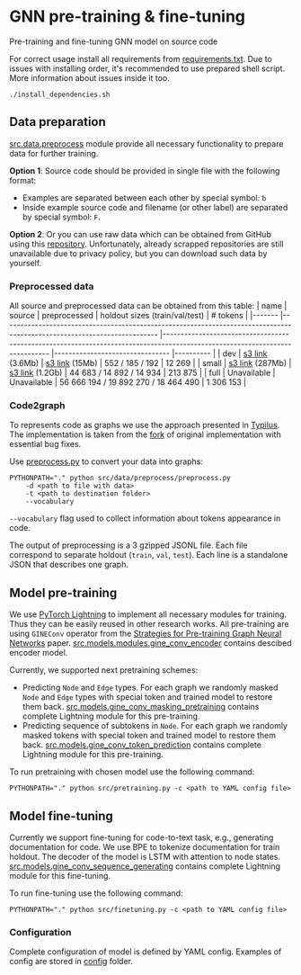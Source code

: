 # GNN pre-training & fine-tuning
Pre-training and fine-tuning GNN model on source code 

For correct usage install all requirements from [requirements.txt](requirements.txt).
Due to issues with installing order, it's recommended to use prepared shell script.
More information about issues inside it too.
```shell
./install_dependencies.sh
```

## Data preparation

[src.data.preprocess](src/data/preprocess) module provide all necessary functionality to prepare data for further training.

**Option 1**: Source code should be provided in single file with the following format:
- Examples are separated between each other by special symbol: `␢`
- Inside example source code and filename (or other label) are separated by special symbol: `₣`.

**Option 2**: Or you can use raw data which can be obtained from GitHub using this [repository](https://github.com/BarracudaPff/FLCC-Dataset-Description). Unfortunately, already scrapped repositories are still unavailable due to privacy policy, but you can download such data by yourself.

### Preprocessed data

All source and preprocessed data can be obtained from this table:
| name  	| source                                                                                                                  	| preprocessed                                                                                                               	| holdout sizes (train/val/test) 	| # tokens 	|
|-------	|-------------------------------------------------------------------------------------------------------------------------	|----------------------------------------------------------------------------------------------------------------------------	|--------------------------------	|----------	|
| dev   	| [s3 link](https://s3.eu-west-1.amazonaws.com/datasets.ml.labs.aws.intellij.net/gnn_pretraining/dev/dev.txt) (3.6Mb)     	| [s3 link](https://s3.eu-west-1.amazonaws.com/datasets.ml.labs.aws.intellij.net/gnn_pretraining/dev/dev.tar.gz) (15Mb)      	| 552 / 185 / 192                    	| 12 269    	|
| small 	| [s3 link](https://s3.eu-west-1.amazonaws.com/datasets.ml.labs.aws.intellij.net/gnn_pretraining/small/small.txt) (287Mb) 	| [s3 link](https://s3.eu-west-1.amazonaws.com/datasets.ml.labs.aws.intellij.net/gnn_pretraining/small/small.tar.gz) (1.2Gb) 	| 44 683 / 14 892 / 14 934              	| 213 875   	|
| full  	| Unavailable   | Unavailable   | 56 666 194 / 19 892 270 / 18 464 490              	| 1 306 153   |

### Code2graph

To represents code as graphs we use the approach presented in [Typilus](https://arxiv.org/abs/2004.10657).
The implementation is taken from the [fork](https://github.com/JetBrains-Research/typilus)
of original implementation with essential bug fixes.

Use [preprocess.py](src/data/preprocess/preprocess_pretrain.py) to convert your data into graphs:
```shell
PYTHONPATH="." python src/data/preprocess/preprocess.py
    -d <path to file with data>
    -t <path to destination folder>
    --vocabulary
```
`--vocabulary` flag used to collect information about tokens appearance in code.

The output of preprocessing is a 3 gzipped JSONL file. Each file correspond to separate holdout (`train`, `val`, `test`). Each line is a standalone JSON that describes one graph.

## Model pre-training

We use [PyTorch Lightning](https://www.pytorchlightning.ai) to implement all necessary modules for training. Thus they can be easily reused in other research works.
All pre-training are using `GINEConv` operator from the [Strategies for Pre-training Graph Neural Networks](https://arxiv.org/abs/1905.12265) paper. [src.models.modules.gine_conv_encoder](./src/models/modules/gine_conv_encoder.py) contains descibed encoder model.

Currently, we supported next pretraining schemes:
- Predicting `Node` and `Edge` types. For each graph we randomly masked `Node` and `Edge` types with special token and trained model to restore them back. [src.models.gine_conv_masking_pretraining](src/models/gine_conv_type_masking.py) contains complete Lightning module for this pre-training.
- Predicting sequence of subtokens in `Node`. For each graph we randomly masked tokens with special token and trained model to restore them back. [src.models.gine_conv_token_prediction](src/models/gine_conv_token_prediction.py) contains complete Lightning module for this pre-training.

To run pretraining with chosen model use the following command:
```shell
PYTHONPATH="." python src/pretraining.py -c <path to YAML config file> 
```

## Model fine-tuning

Currently we support fine-tuning for code-to-text task, e.g., generating documentation for code. We use BPE to tokenize documentation for train holdout. The decoder of the model is LSTM with attention to node states. [src.models.gine_conv_sequence_generating](src/models/gine_conv_sequence_generating.py) contains complete Lightning module for this fine-tuning.

To run fine-tuning use the following command:
```shell
PYTHONPATH="." python src/finetuning.py -c <path to YAML config file> 
```

### Configuration

Complete configuration of model is defined by YAML config. Examples of config are stored in [config](./configs) folder.
